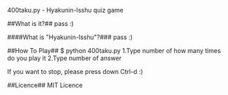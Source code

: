 400taku.py - Hyakunin-Isshu quiz game

##What is it?##
pass :)

####What is "Hyakunin-Isshu"?###
pass :)

##How To Play##
$ python 400taku.py
1.Type number of how many times do you play it
2.Type number of answer

If you want to stop, please press down Ctrl-d :)

##Licence##
MIT Licence
